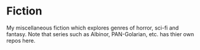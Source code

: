 # Fiction
My miscellaneous fiction which explores genres of horror, sci-fi and fantasy. Note that series such as Albinor, PAN-Golarian, etc. has thier own repos here. 
